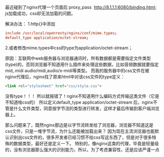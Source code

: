 最近碰到了nginx代理一个页面后
proxy_pass  http://8.1.1.1:6080/binding.html;
js加载成功，css却无法加载的问题。

解决办法：
1.http{}中添加

```conf
include /usr/local/openresty/nginx/conf/mime.types;
default_type application/octet-stream;
```

2.或者修改mime.types中css的type为application/octet-stream；

原因：互联网中web服务器与浏览器通讯时，所有数据都是需要指定文件类型(type)的，否则浏览器不知道用什么插件来处理这些数据，比如音频数据就要指定mid,.midi audio/midi,audio/x-midi等类型。
而我的服务器中的css文件在被nginx代理后，nginx找了原来html中对该css文件的type定义：
```html
<link rel="stylesheet" href="css/style.css">
```
没有type！！！
所以就报错了！nginx不知道用什么编码方式传输这类文件（它是不知道啥css的）
所以定义default_type application/octet-stream 后，nginx不管是什么文件类型，同意按字节流的类型进行转发，这样才最后传输到客户端浏览器上。

那么问题来了，既然nginx那边是以字节流转发给了浏览器，浏览器不知道这是css文件，只是一堆字节流，为什么还能被加载出来？
因为现在主流浏览器也能默认识别出css文件的，很多开发者已经习惯不给css写这东西了，但是对于很多特殊的数据类型，最好还是定义一下。
特别的，像nginx这类的代理，毕竟是轻量级的，没有浏览器那么强大的识别能力，所以，为了考虑兼容性，还是应该严谨一点

